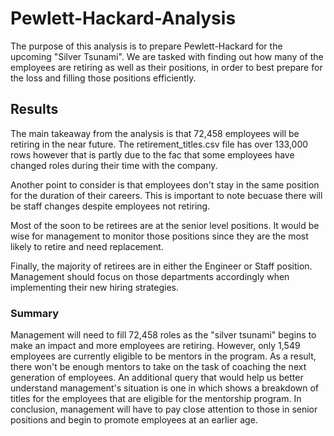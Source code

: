 # Pewlett-Hackard-Analysis
The purpose of this analysis is to prepare Pewlett-Hackard for the upcoming "Silver Tsunami". We are tasked with finding out how many of the employees are retiring as well as their positions, in order to best prepare for the loss and filling those positions efficiently.

## Results
The main takeaway from the analysis is that 72,458 employees will be retiring in the near future. The retirement_titles.csv file has over 133,000 rows however that is partly due to the fac that some employees have changed roles during their time with the company.

Another point to consider is that employees don't stay in the same position for the duration of their careers. This is important to note becuase there will be staff changes despite employees not retiring.

Most of the soon to be retirees are at the senior level positions. It would be wise for management to monitor those positions since they are the most likely to retire and need replacement.

Finally, the majority of retirees are in either the Engineer or Staff position. Management should focus on those departments accordingly when implementing their new hiring strategies.

### Summary
Management will need to fill 72,458 roles as the "silver tsunami" begins to make an impact and more employees are retiring. However, only 1,549 employees are currently eligible to be mentors in the program. As a result, there won't be enough mentors to take on the task of coaching the next generation of employees. An additional query that would help us better understand management's situation is one in which shows a breakdown of titles for the employees that are eligible for the mentorship program. In conclusion, management will have to pay close attention to those in senior positions and begin to promote employees at an earlier age.

